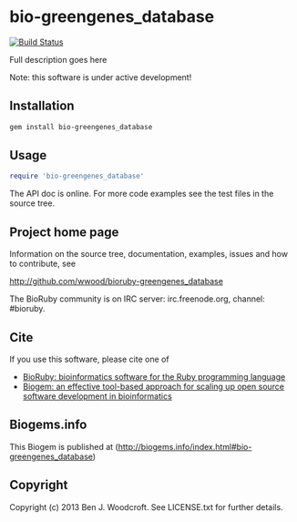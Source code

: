 # bio-greengenes_database

[![Build Status](https://secure.travis-ci.org/wwood/bioruby-greengenes_database.png)](http://travis-ci.org/wwood/bioruby-greengenes_database)

Full description goes here

Note: this software is under active development!

## Installation

```sh
gem install bio-greengenes_database
```

## Usage

```ruby
require 'bio-greengenes_database'
```

The API doc is online. For more code examples see the test files in
the source tree.
        
## Project home page

Information on the source tree, documentation, examples, issues and
how to contribute, see

  http://github.com/wwood/bioruby-greengenes_database

The BioRuby community is on IRC server: irc.freenode.org, channel: #bioruby.

## Cite

If you use this software, please cite one of
  
* [BioRuby: bioinformatics software for the Ruby programming language](http://dx.doi.org/10.1093/bioinformatics/btq475)
* [Biogem: an effective tool-based approach for scaling up open source software development in bioinformatics](http://dx.doi.org/10.1093/bioinformatics/bts080)

## Biogems.info

This Biogem is published at (http://biogems.info/index.html#bio-greengenes_database)

## Copyright

Copyright (c) 2013 Ben J. Woodcroft. See LICENSE.txt for further details.

